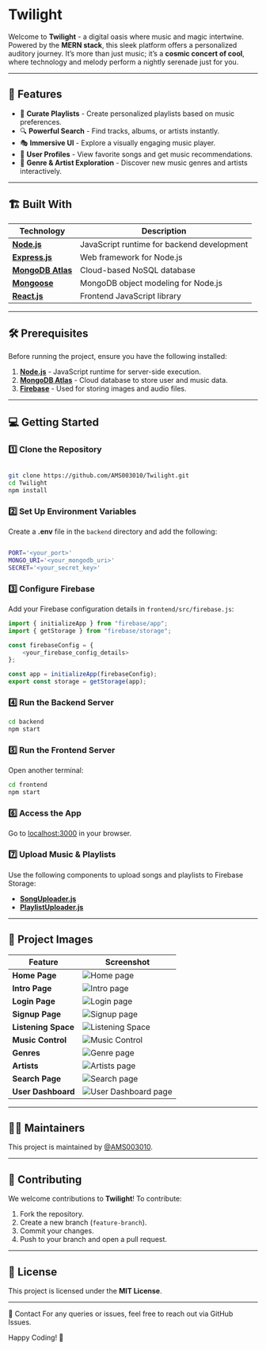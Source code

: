 # Twilight

Welcome to **Twilight** - a digital oasis where music and magic intertwine. Powered by the **MERN stack**, this sleek platform offers a personalized auditory journey. It’s more than just music; it’s a **cosmic concert of cool**, where technology and melody perform a nightly serenade just for you.

---

## 🚀 Features

- 🎵 **Curate Playlists** - Create personalized playlists based on music preferences.
- 🔍 **Powerful Search** - Find tracks, albums, or artists instantly.
- 🎭 **Immersive UI** - Explore a visually engaging music player.
- 📌 **User Profiles** - View favorite songs and get music recommendations.
- 🎨 **Genre & Artist Exploration** - Discover new music genres and artists interactively.

---

## 🏗️ Built With

| Technology | Description |
|------------|-------------|
| **[Node.js](https://nodejs.org/)** | JavaScript runtime for backend development |
| **[Express.js](https://expressjs.com/)** | Web framework for Node.js |
| **[MongoDB Atlas](https://www.mongodb.com/atlas/database)** | Cloud-based NoSQL database |
| **[Mongoose](https://mongoosejs.com/)** | MongoDB object modeling for Node.js |
| **[React.js](https://react.dev/)** | Frontend JavaScript library |

---

## 🛠️ Prerequisites

Before running the project, ensure you have the following installed:

1. **[Node.js](https://nodejs.org/en)** - JavaScript runtime for server-side execution.
2. **[MongoDB Atlas](https://www.mongodb.com/atlas/database)** - Cloud database to store user and music data.
3. **[Firebase](https://firebase.google.com/)** - Used for storing images and audio files.

---

## 💻 Getting Started

### 1️⃣ Clone the Repository
```sh

git clone https://github.com/AMS003010/Twilight.git
cd Twilight
npm install
```

### 2️⃣ Set Up Environment Variables
Create a **.env** file in the `backend` directory and add the following:
```sh

PORT='<your_port>'
MONGO_URI='<your_mongodb_uri>'
SECRET='<your_secret_key>'
```

### 3️⃣ Configure Firebase
Add your Firebase configuration details in `frontend/src/firebase.js`:
```js
import { initializeApp } from "firebase/app";
import { getStorage } from "firebase/storage";

const firebaseConfig = {
    <your_firebase_config_details>
};

const app = initializeApp(firebaseConfig);
export const storage = getStorage(app);
```

### 4️⃣ Run the Backend Server
```sh
cd backend
npm start
```

### 5️⃣ Run the Frontend Server
Open another terminal:
```sh
cd frontend
npm start
```

### 6️⃣ Access the App
Go to [localhost:3000](http://localhost:3000/) in your browser.

### 7️⃣ Upload Music & Playlists
Use the following components to upload songs and playlists to Firebase Storage:
- **[SongUploader.js](https://github.com/AMS003010/Twilight/blob/main/frontend/src/components/SongUploader.js)**
- **[PlaylistUploader.js](https://github.com/AMS003010/Twilight/blob/main/frontend/src/components/PlaylistUploader.js)**

---

## 📸 Project Images

| Feature | Screenshot |
|---------|-----------|
| **Home Page** | ![Home page](https://github.com/AMS003010/Twilight/blob/main/Project%20images/home.png) |
| **Intro Page** | ![Intro page](https://github.com/AMS003010/Twilight/blob/main/Project%20images/intro.png) |
| **Login Page** | ![Login page](https://github.com/AMS003010/Twilight/blob/main/Project%20images/login.png) |
| **Signup Page** | ![Signup page](https://github.com/AMS003010/Twilight/blob/main/Project%20images/signup.png) |
| **Listening Space** | ![Listening Space](https://github.com/AMS003010/Twilight/blob/main/Project%20images/listening_space.png) |
| **Music Control** | ![Music Control](https://github.com/AMS003010/Twilight/blob/main/Project%20images/music_control.png) |
| **Genres** | ![Genre page](https://github.com/AMS003010/Twilight/blob/main/Project%20images/genre.png) |
| **Artists** | ![Artists page](https://github.com/AMS003010/Twilight/blob/main/Project%20images/artists.png) |
| **Search Page** | ![Search page](https://github.com/AMS003010/Twilight/blob/main/Project%20images/search.png) |
| **User Dashboard** | ![User Dashboard page](https://github.com/AMS003010/Twilight/blob/main/Project%20images/user_profile.png) |

---

## 👨‍💻 Maintainers
This project is maintained by [@AMS003010](https://github.com/AMS003010).

---

## 🤝 Contributing
We welcome contributions to **Twilight**! To contribute:
1. Fork the repository.
2. Create a new branch (`feature-branch`).
3. Commit your changes.
4. Push to your branch and open a pull request.

---

## 📝 License
This project is licensed under the **MIT License**.

---

📩 Contact
For any queries or issues, feel free to reach out via GitHub Issues.

Happy Coding! 🚀

